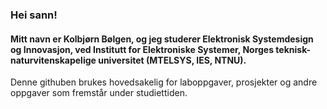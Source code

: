 ### Hei sann!
#### Mitt navn er Kolbjørn Bølgen, og jeg studerer Elektronisk Systemdesign og Innovasjon, ved Institutt for Elektroniske Systemer, Norges teknisk-naturvitenskapelige universitet (MTELSYS, IES, NTNU).

Denne githuben brukes hovedsakelig for laboppgaver, prosjekter og andre oppgaver som fremstår under studiettiden.
